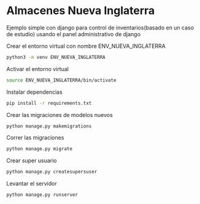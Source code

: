 # Almacenes Nueva Inglaterra
Ejemplo simple con django para control de inventarios(basado en un caso de estudio) usando el panel administrativo de django


Crear el entorno virtual con nombre ENV_NUEVA_INGLATERRA
```bash
python3 -m venv ENV_NUEVA_INGLATERRA
```

Activar el entorno virtual
```bash
source ENV_NUEVA_INGLATERRA/bin/activate
```
Instalar dependencias
```bash
pip install -r requirements.txt
```

Crear las migraciones de modelos nuevos
```bash
python manage.py makemigrations
```

Correr las migraciones
```bash
python manage.py migrate
```

Crear super usuario
```bash
python manage.py createsupersuser
```

Levantar el servidor
```bash
python manage.py runserver
```

